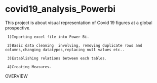 # covid19_analysis_Powerbi
This project is about visual representation of Covid 19 figures at a global prospective.

     1)Importing excel file into Power Bi.

     2)Basic data cleaning  involving, removing duplicate rows and columns,changing datatypes,replacing null values etc..

     3)Establishing relations between each tables.

     4)Creating Measures.

OVERVIEW
